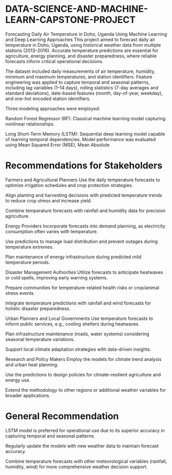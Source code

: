 # DATA-SCIENCE-AND-MACHINE-LEARN-CAPSTONE-PROJECT
Forecasting Daily Air Temperature in Doho, Uganda Using Machine Learning and Deep Learning Approaches
This project aimed to forecast daily air temperature in Doho, Uganda, using historical weather data from multiple stations (2013–2016). Accurate temperature predictions are essential for agriculture, energy planning, and disaster preparedness, where reliable forecasts inform critical operational decisions.

The dataset included daily measurements of air temperature, humidity, minimum and maximum temperatures, and station identifiers. Feature engineering was applied to capture temporal and seasonal patterns, including lag variables (1–14 days), rolling statistics (7-day averages and standard deviations), date-based features (month, day-of-year, weekday), and one-hot encoded station identifiers.

Three modeling approaches were employed:

Random Forest Regressor (RF): Classical machine learning model capturing nonlinear relationships.

Long Short-Term Memory (LSTM): Sequential deep learning model capable of learning temporal dependencies.
Model performance was evaluated using Mean Squared Error (MSE), Mean Absolute

# Recommendations for Stakeholders

Farmers and Agricultural Planners
Use the daily temperature forecasts to optimize irrigation schedules and crop protection strategies.

Align planting and harvesting decisions with predicted temperature trends to reduce crop stress and increase yield.

Combine temperature forecasts with rainfall and humidity data for precision agriculture.

Energy Providers
Incorporate forecasts into demand planning, as electricity consumption often varies with temperature.

Use predictions to manage load distribution and prevent outages during temperature extremes.

Plan maintenance of energy infrastructure during predicted mild temperature periods.

Disaster Management Authorities
Utilize forecasts to anticipate heatwaves or cold spells, improving early warning systems.

Prepare communities for temperature-related health risks or crop/animal stress events.

Integrate temperature predictions with rainfall and wind forecasts for holistic disaster preparedness.

Urban Planners and Local Governments
Use temperature forecasts to inform public services, e.g., cooling shelters during heatwaves.

Plan infrastructure maintenance (roads, water systems) considering seasonal temperature variations.

Support local climate adaptation strategies with data-driven insights.

Research and Policy Makers
Employ the models for climate trend analysis and urban heat planning.

Use the predictions to design policies for climate-resilient agriculture and energy use.

Extend the methodology to other regions or additional weather variables for broader applications.

# General Recommendation

LSTM model is preferred for operational use due to its superior accuracy in capturing temporal and seasonal patterns.

Regularly update the models with new weather data to maintain forecast accuracy.

Combine temperature forecasts with other meteorological variables (rainfall, humidity, wind) for more comprehensive weather decision support.
